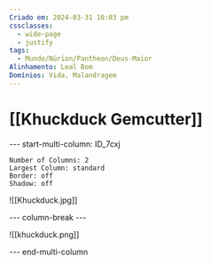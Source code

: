 ```yaml
---
Criado em: 2024-03-31 10:03 pm
cssclasses:
  - wide-page
  - justify
tags:
  - Mundo/Núrion/Pantheon/Deus-Maior
Alinhamento: Leal Bom
Domínios: Vida, Malandragem
---
```


# [[Khuckduck Gemcutter]]


--- start-multi-column: ID_7cxj
```column-settings
Number of Columns: 2
Largest Column: standard
Border: off
Shadow: off
```

![[Khuckduck.jpg]]

--- column-break ---

![[khuckduck.png]]

--- end-multi-column

